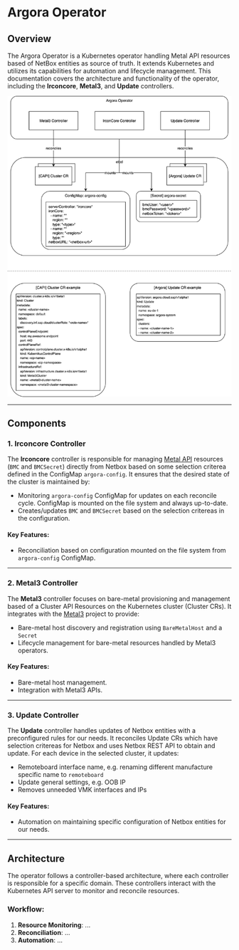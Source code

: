 # Argora Operator

## Overview
The Argora Operator is a Kubernetes operator handling Metal API resources based of NetBox entities as source of truth. It extends Kubernetes and utilizes its capabilities for automation and lifecycle management. This documentation covers the architecture and functionality of the operator, including the **Irconcore**, **Metal3**, and **Update** controllers.

![Argora Overview](argora.svg)

---

## Components

### 1. Irconcore Controller
The **Irconcore** controller is responsible for managing [Metal API](https://github.com/ironcore-dev/metal-operator) resources (`BMC` and `BMCSecret`) directly from Netbox based on some selection criterea defined in the ConfigMap `argora-config`. It ensures that the desired state of the cluster is maintained by:
- Monitoring `argora-config` ConfigMap for updates on each reconcile cycle. ConfigMap is mounted on the file system and always up-to-date.
- Creates/updates `BMC` and `BMCSecret` based on the selection critereas in the configuration.

#### Key Features:
- Reconciliation based on configuration mounted on the file system from `argora-config` ConfigMap.

---

### 2. Metal3 Controller
The **Metal3** controller focuses on bare-metal provisioning and management based of a Cluster API Resources on the Kubernetes cluster (Cluster CRs). It integrates with the [Metal3](https://github.com/metal3-io/baremetal-operator) project to provide:
- Bare-metal host discovery and registration using `BareMetalHost` and a `Secret`
- Lifecycle management for bare-metal resources handled by Metal3 operators.

#### Key Features:
- Bare-metal host management.
- Integration with Metal3 APIs.

---

### 3. Update Controller
The **Update** controller handles updates of Netbox entities with a preconfigured rules for our needs. It reconciles Update CRs which have selection critereas for Netbox and uses Netbox REST API to obtain and update. For each device in the selected cluster, it updates:
- Remoteboard interface name, e.g. renaming different manufacture specific name to `remoteboard`
- Update general settings, e.g. OOB IP
- Removes unneeded VMK interfaces and IPs

#### Key Features:
- Automation on maintaining specific configuration of Netbox entities for our needs.

---

## Architecture
The operator follows a controller-based architecture, where each controller is responsible for a specific domain. These controllers interact with the Kubernetes API server to monitor and reconcile resources.

### Workflow:
1. **Resource Monitoring**: ...
2. **Reconciliation**: ...
3. **Automation**: ...
